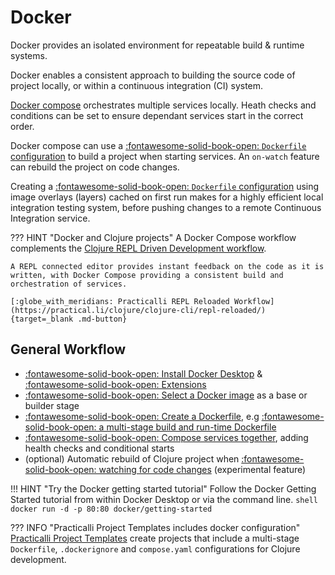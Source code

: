 # Docker

Docker provides an isolated environment for repeatable build & runtime systems.

Docker enables a consistent approach to building the source code of project locally, or within a continuous integration (CI) system.

[Docker compose](compose.md) orchestrates multiple services locally. Heath checks and conditions can be set to ensure dependant services start in the correct order.

Docker compose can use a [:fontawesome-solid-book-open: `Dockerfile` configuration](dockerfile.md) to build a project when starting services. An `on-watch` feature can rebuild the project on code changes. 

Creating a [:fontawesome-solid-book-open: `Dockerfile` configuration](dockerfile.md) using image overlays (layers) cached on first run makes for a highly efficient local integration testing system, before pushing changes to a remote Continuous Integration service.

??? HINT "Docker and Clojure projects"
    A Docker Compose workflow complements the [Clojure REPL Driven Development workflow](https://practical.li/clojure/introduction/repl-workflow/).  

    A REPL connected editor provides instant feedback on the code as it is written, with Docker Compose providing a consistent build and orchestration of services.

    [:globe_with_meridians: Practicalli REPL Reloaded Workflow](https://practical.li/clojure/clojure-cli/repl-reloaded/){target=_blank .md-button}


## General Workflow

- [:fontawesome-solid-book-open: Install Docker Desktop](install.md) & [:fontawesome-solid-book-open: Extensions](desktop/extensions.md)
- [:fontawesome-solid-book-open: Select a Docker image](images.md) as a base or builder stage
- [:fontawesome-solid-book-open: Create a Dockerfile](dockerfile.md), e.g [:fontawesome-solid-book-open: a multi-stage build and run-time Dockerfile](clojure-multi-stage-dockerfile.md)
- [:fontawesome-solid-book-open: Compose services together](compose.md), adding health checks and conditional starts
- (optional) Automatic rebuild of Clojure project when [:fontawesome-solid-book-open: watching for code changes](compose.md#build-on-change) (experimental feature)

!!! HINT "Try the Docker getting started tutorial"
    Follow the Docker Getting Started tutorial from within Docker Desktop or via the command line.
    ```shell
    docker run -d -p 80:80 docker/getting-started
    ```

??? INFO "Practicalli Project Templates includes docker configuration"
    [Practicalli Project Templates](https://practical.li/clojure/clojure-cli/projects/templates/practicalli/) create projects that include a multi-stage `Dockerfile`, `.dockerignore` and `compose.yaml` configurations for Clojure development.


